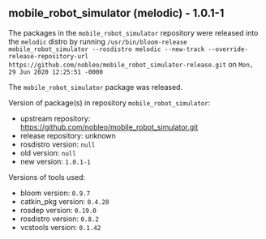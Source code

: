 ## mobile_robot_simulator (melodic) - 1.0.1-1

The packages in the `mobile_robot_simulator` repository were released into the `melodic` distro by running `/usr/bin/bloom-release mobile_robot_simulator --rosdistro melodic --new-track --override-release-repository-url https://github.com/nobleo/mobile_robot_simulator-release.git` on `Mon, 29 Jun 2020 12:25:51 -0000`

The `mobile_robot_simulator` package was released.

Version of package(s) in repository `mobile_robot_simulator`:

- upstream repository: https://github.com/nobleo/mobile_robot_simulator.git
- release repository: unknown
- rosdistro version: `null`
- old version: `null`
- new version: `1.0.1-1`

Versions of tools used:

- bloom version: `0.9.7`
- catkin_pkg version: `0.4.20`
- rosdep version: `0.19.0`
- rosdistro version: `0.8.2`
- vcstools version: `0.1.42`


